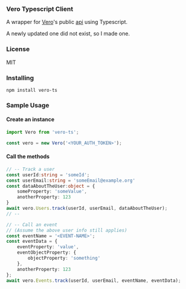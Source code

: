 ### Vero Typescript Client
A wrapper for [Vero](http://www.getvero.com/)'s public [api](http://www.getvero.com/api/http/) using Typescript.

A newly updated one did not exist, so I made one.

### License
MIT

### Installing
`npm install vero-ts`

### Sample Usage

#### Create an instance
```typescript
import Vero from 'vero-ts';

const vero = new Vero('<YOUR_AUTH_TOKEN>');
```

#### Call the methods
```typescript
// -- Track a user
const userId:string = 'someId';
const userEmail:string = 'someEmail@example.org'
const dataAboutTheUser:object = {
    someProperty: 'someValue',
    anotherProperty: 123
}
await vero.Users.track(userId, userEmail, dataAboutTheUser);
// --

// -- Call an event
// (Assume the above user info still applies)
const eventName = '<EVENT-NAME>';
const eventData = {
    eventProperty: 'value',
    eventObjectProperty: {
        objectProperty: 'something'
    },
    anotherProperty: 123
};
await vero.Events.track(userId, userEmail, eventName, eventData);
```


